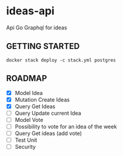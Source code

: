 # ideas-api
Api Go Graphql for ideas

## GETTING STARTED

`docker stack deploy -c stack.yml postgres`

## ROADMAP

- [x] Model    Idea
- [x] Mutation Create Ideas
- [x] Query    Get    Ideas
- [ ] Query    Update current Idea
- [ ] Model    Vote
- [ ] Possibility to vote for an idea of the week
- [ ] Query Get ideas (add vote)
- [ ] Test Unit
- [ ] Security 
